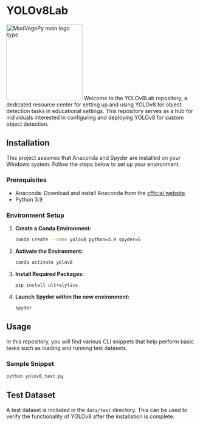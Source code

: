 # YOLOv8Lab
<img src="https://github.com/phiflip/YOLOv8Lab/blob/main/icons/ModVegePy_classic_highRes.png" width="200" alt="ModVegePy main logo type">
</div>
Welcome to the YOLOv8Lab repository, a dedicated resource center for setting up and using YOLOv8 for object detection tasks in educational settings. This repository serves as a hub for individuals interested in configuring and deploying YOLOv8 for custom object detection.

## Installation

This project assumes that Anaconda and Spyder are installed on your Windows system. Follow the steps below to set up your environment.

### Prerequisites

- Anaconda: Download and install Anaconda from the [official website](https://www.anaconda.com/products/individual).
- Python 3.9

### Environment Setup

1. **Create a Conda Environment:**
   ```bash
   conda create --name yolov8 python=3.9 spyder=5
   ```

2. **Activate the Environment:**
   ```bash
   conda activate yolov8
   ```

3. **Install Required Packages:**
   ```bash
   pip install ultralytics
   ```

4. **Launch Spyder within the new environment:**
   ```bash
   spyder
   ```

## Usage

In this repository, you will find various CLI snippets that help perform basic tasks such as loading and running test datasets.

### Sample Snippet

```bash
python yolov8_test.py
```

## Test Dataset

A test dataset is included in the `data/test` directory. This can be used to verify the functionality of YOLOv8 after the installation is complete.

